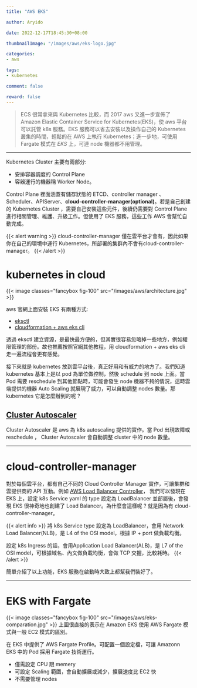 ```yaml
---
title: "AWS EKS"

author: Aryido

date: 2022-12-17T18:45:30+08:00

thumbnailImage: "/images/aws/eks-logo.jpg"

categories:
- aws

tags:
- kubernetes

comment: false

reward: false
---
```

<!--BODY-->
> ECS 很常拿來與 Kubernetes 比較，而  2017 aws 又進一步宣佈了 Amazon Elastic Container Service for Kubernetes(EKS)，使 aws 平台可以託管 k8s 服務。EKS 服務可以省去安裝以及操作自己的 Kubernetes 叢集的時間，輕鬆的在 AWS 上執行 Kubernetes；進一步地，可使用 Fargate 模式在 *EKS* 上，可連 node 機器都不用管理。
<!--more-->

---

Kubernetes Cluster 主要有兩部分:
 - 安排容器調度的 Control Plane
 - 容器運行的機器稱 Worker Node。

Control Plane 裡面涵蓋有儲存狀態的 ETCD、controller manager 、Scheduler、APIServer、**cloud-controller-manager(optional)**。若是自己創建的 Kubernetes Cluster ，需要自己安裝這些元件，後續仍需要對 Control Plane 進行相關管理、維護、升級工作。但使用了 EKS 服務，這些工作 AWS 會幫忙自動完成。

{{< alert warning >}}
cloud-controller-manager 僅在雲平台才會有，因此如果你在自己的環境中運行 Kubernetes，所部署的集群內不會有cloud-controller-manager。
{{< /alert >}}

# kubernetes in cloud
{{< image classes="fancybox fig-100" src="/images/aws/architecture.jpg" >}}

aws 官網上面安裝 EKS 有兩種方式:
- [eksctl](https://docs.aws.amazon.com/zh_tw/eks/latest/userguide/eksctl.html)
- [cloudformation + aws eks cli](https://docs.aws.amazon.com/zh_tw/eks/latest/userguide/getting-started-console.html)

透過 eksctl 建立資源，是最快最方便的，但其實很容易忽略掉一些地方，例如權限管理的部份。故也推薦按照官網其他教程，用 cloudformation + aws eks cli 走一遍流程會更有感覺。

接下來就是 kubernetes 放到雲平台後，真正好用和有威力的地方了。我們知道 kubernetes 基本上是以 pod 為單位做控制，然後 schedule 到 node 上面。當 Pod 需要 reschedule 到其他節點時，可能會發生 node 機器不夠的情況，這時雲端提供的機器 Auto Scaling 就展現了威力，可以自動調整 nodes 數量。那 kubernetes 它是怎麼辦到的呢 ?

## [Cluster Autoscaler](https://docs.aws.amazon.com/zh_tw/eks/latest/userguide/autoscaling.html#cluster-autoscaler)
Cluster Autoscaler 是 aws 為 k8s autoscaling 提供的實作。當 Pod 出現故障或 reschedule ， Cluster Autoscaler 會自動調整 cluster 中的 node 數量。

---

# cloud-controller-manager
對於每個雲平台，都有自己不同的 Cloud Controller Manager 實作，可讓集群和雲提供商的 API 互動。例如
[AWS Load Balancer Controller](https://docs.aws.amazon.com/zh_tw/eks/latest/userguide/alb-ingress.html)，
我們可以發現在 EKS 上，設定 k8s Service yaml 的 type 設定為 LoadBalancer 並部屬後，會發現 EKS 很神奇地也創建了 Load Balancer。為什麼會這樣呢 ? 就是因為有 cloud-controller-manager。

{{< alert info >}}
將 k8s Service type 設定為 LoadBalancer，會用 Network Load Balancer(NLB)，是 L4 of the OSI model，根據 IP + port 做負載均衡。

設定 k8s Ingress 的話，會用Application Load Balancer(ALB)，是 L7 of the OSI model，可根據域名、內文做負載均衡，會做 TCP 交握，比較耗時。
{{< /alert >}}

簡單介紹了以上功能，EKS 服務在啟動時大致上都幫我們裝好了。

---
# EKS with Fargate
{{< image classes="fancybox fig-100" src="/images/aws/eks-comparation.jpg" >}}
上圖很直接的表示在 Amazon EKS 使用 AWS Fargate 模式與一般 EC2 模式的區別。

在 EKS 中提供了 AWS Fargate Profile。可配置一個設定檔，可讓 Amazonn EKS 中的 Pod 採用 Fargate 技術運行。

- 僅需設定 CPU 跟 memery
- 可設定 Scaling 範圍，會自動擴展或減少，擴展速度比 EC2 快
- 不需要管理 nodes